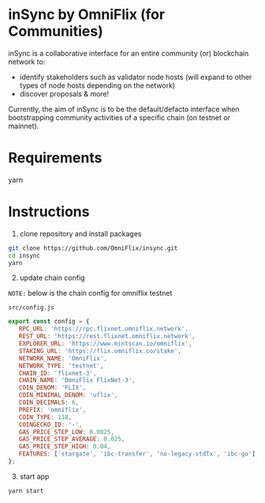 inSync by OmniFlix (for Communities)
===

inSync is a collaborative interface for an entire community (or) blockchain network to:

- identify stakeholders such as validator node hosts (will expand to other types of node hosts depending on the network)
- discover proposals & more!

Currently, the aim of inSync is to be the default/defacto interface when bootstrapping community activities of a
specific chain (on testnet or mainnet).

# Requirements

yarn

# Instructions

1. clone repository and install packages

  ```sh
  git clone https://github.com/OmniFlix/insync.git
  cd insync
  yarn
  ```

2. update chain config

`NOTE:` below is the chain config for omniflix testnet

`src/config.js`

 ```js
export const config = {
    RPC_URL: 'https://rpc.flixnet.omniflix.network',
    REST_URL: 'https://rest.flixnet.omniflix.network',
    EXPLORER_URL: 'https://www.mintscan.io/omniflix',
    STAKING_URL: 'https://flix.omniflix.co/stake',
    NETWORK_NAME: 'OmniFlix',
    NETWORK_TYPE: 'testnet',
    CHAIN_ID: 'flixnet-3',
    CHAIN_NAME: 'OmniFlix FlixNet-3',
    COIN_DENOM: 'FLIX',
    COIN_MINIMAL_DENOM: 'uflix',
    COIN_DECIMALS: 6,
    PREFIX: 'omniflix',
    COIN_TYPE: 118,
    COINGECKO_ID: '-',
    GAS_PRICE_STEP_LOW: 0.0025,
    GAS_PRICE_STEP_AVERAGE: 0.025,
    GAS_PRICE_STEP_HIGH: 0.04,
    FEATURES: ['stargate', 'ibc-transfer', 'no-legacy-stdTx', 'ibc-go'],
};
 ```

3. start app

 ```sh
 yarn start
 ```
